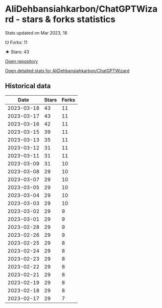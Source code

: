 # AliDehbansiahkarbon/ChatGPTWizard - stars & forks statistics

Stats updated on Mar 2023, 18

☋ Forks: 11

★ Stars: 43

[Open repository](https://github.com/AliDehbansiahkarbon/ChatGPTWizard)

[Open detailed stats for AliDehbansiahkarbon/ChatGPTWizard](https://reviewgithub.com/rep/AliDehbansiahkarbon/ChatGPTWizard)

## Historical data
| Date | Stars | Forks |
|------|-------|-------|
| 2023-03-18 | 43 | 11 | 
| 2023-03-17 | 43 | 11 | 
| 2023-03-16 | 42 | 11 | 
| 2023-03-15 | 39 | 11 | 
| 2023-03-13 | 35 | 11 | 
| 2023-03-12 | 31 | 11 | 
| 2023-03-11 | 31 | 11 | 
| 2023-03-09 | 31 | 10 | 
| 2023-03-08 | 29 | 10 | 
| 2023-03-07 | 29 | 10 | 
| 2023-03-05 | 29 | 10 | 
| 2023-03-04 | 29 | 10 | 
| 2023-03-03 | 29 | 10 | 
| 2023-03-02 | 29 | 9 | 
| 2023-03-01 | 29 | 9 | 
| 2023-02-28 | 29 | 9 | 
| 2023-02-26 | 29 | 9 | 
| 2023-02-25 | 29 | 8 | 
| 2023-02-24 | 29 | 8 | 
| 2023-02-23 | 29 | 8 | 
| 2023-02-22 | 29 | 8 | 
| 2023-02-21 | 29 | 8 | 
| 2023-02-19 | 29 | 8 | 
| 2023-02-18 | 29 | 8 | 
| 2023-02-17 | 29 | 7 | 


